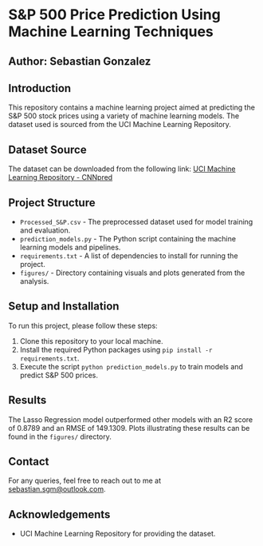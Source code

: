 # S&P 500 Price Prediction Using Machine Learning Techniques

## Author: Sebastian Gonzalez

## Introduction
This repository contains a machine learning project aimed at predicting the S&P 500 stock prices using a variety of machine learning models. The dataset used is sourced from the UCI Machine Learning Repository.

## Dataset Source
The dataset can be downloaded from the following link:
[UCI Machine Learning Repository - CNNpred](https://archive.ics.uci.edu/ml/datasets/CNNpred%3A+CNN-based+stock+market+prediction+using+a+diverse+set+of+variables)

## Project Structure
- `Processed_S&P.csv` - The preprocessed dataset used for model training and evaluation.
- `prediction_models.py` - The Python script containing the machine learning models and pipelines.
- `requirements.txt` - A list of dependencies to install for running the project.
- `figures/` - Directory containing visuals and plots generated from the analysis.

## Setup and Installation
To run this project, please follow these steps:
1. Clone this repository to your local machine.
2. Install the required Python packages using `pip install -r requirements.txt`.
3. Execute the script `python prediction_models.py` to train models and predict S&P 500 prices.

## Results
The Lasso Regression model outperformed other models with an R2 score of 0.8789 and an RMSE of 149.1309. Plots illustrating these results can be found in the `figures/` directory.



## Contact
For any queries, feel free to reach out to me at sebastian.sgm@outlook.com.

## Acknowledgements
- UCI Machine Learning Repository for providing the dataset.

